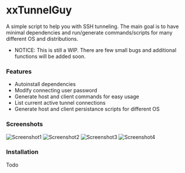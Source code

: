 # xxTunnelGuy
A simple script to help you with SSH tunneling. The main goal is to have minimal dependencies and run/generate commands/scripts for many different OS and distributions.

* NOTICE: This is still a WIP. There are few small bugs and additional functions will be added soon.

### Features ###
- Autoinstall dependencies
- Modify connecting user password
- Generate host and client commands for easy usage
- List current active tunnel connections
- Generate host and client persistance scripts for different OS

### Screenshots ###
![Screenshot1](/Screenshots/Screenshot_1.jpg?raw=true "Main menu.")
![Screenshot2](/Screenshots/Screenshot_2.jpg?raw=true "Generate client command.")
![Screenshot3](/Screenshots/Screenshot_3.jpg?raw=true "Generate host command.")
![Screenshot4](/Screenshots/Screenshot_4.jpg?raw=true "Help menu.")

### Installation ###
Todo
